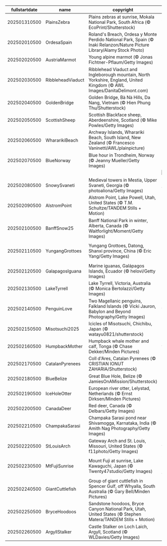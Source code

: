|fullstartdate|name|copyright|title|image|
|--|--|--|--|--|
202501310500|PlainsZebra|Plains zebras at sunrise, Mokala National Park, South Africa (© EcoPrint/Shutterstock)|Anything but plain|![](/en-CA/2025/02/202501310500PlainsZebra.jpg)|
202502010500|OrdesaSpain|Roland's Breach, Ordesa y Monte Perdido National Park, Spain (© Inaki Relanzon/Nature Picture Library/Alamy Stock Photo)|Once more unto the breach|![](/en-CA/2025/02/202502010500OrdesaSpain.jpg)|
202502020500|AustriaMarmot|Young alpine marmot (© Jonas Fichtner-Pflaum/Getty Images)|Weather or not|![](/en-CA/2025/02/202502020500AustriaMarmot.jpg)|
202502030500|RibbleheadViaduct|Ribblehead Viaduct and Ingleborough mountain, North Yorkshire, England, United Kingdom (© AWL Images/DanitaDelimont.com)|Bridging history, one arch at a time|![](/en-CA/2025/02/202502030500RibbleheadViaduct.jpg)|
202502040500|GoldenBridge|Golden Bridge, Bà Nà Hills, Da Nang, Vietnam (© Hien Phung Thu/Shutterstock)|A walk among the clouds|![](/en-CA/2025/02/202502040500GoldenBridge.jpg)|
202502050500|ScottishSheep|Scottish Blackface sheep, Aberdeenshire, Scotland (© Mike Powles/Getty Images)|Baa, baa, black sheep? No.|![](/en-CA/2025/02/202502050500ScottishSheep.jpg)|
202502060500|WhararikiBeach|Archway Islands, Wharariki Beach, South Island, New Zealand (© Francesco Vaninetti/AWL/plainpicture)|Reflections of a nation's legacy|![](/en-CA/2025/02/202502060500WhararikiBeach.jpg)|
202502070500|BlueNorway|Blue hour in Trondheim, Norway (© Jeanny Mueller/Getty Images)|Stuck in a blue moment|![](/en-CA/2025/02/202502070500BlueNorway.jpg)|
||||![](/en-CA/2025/02/.jpg)|
202502080500|SnowySvaneti|Medieval towers in Mestia, Upper Svaneti, Georgia (© photoaliona/Getty Images)|Frozen in time|![](/en-CA/2025/02/202502080500SnowySvaneti.jpg)|
202502090500|AlstromPoint|Alstrom Point, Lake Powell, Utah, United States (© T.M. Schultze/TANDEM Stills + Motion)|A point worth pondering|![](/en-CA/2025/02/202502090500AlstromPoint.jpg)|
202502100500|BanffSnow25|Banff National Park in winter, Alberta, Canada (© Waitforlight/Moment/Getty Images)|Chill out in one of the coolest spots|![](/en-CA/2025/02/202502100500BanffSnow25.jpg)|
202502110500|YungangGrottoes|Yungang Grottoes, Datong, Shanxi province, China (© Eric Yang/Getty Images)|The watchful eyes of history|![](/en-CA/2025/02/202502110500YungangGrottoes.jpg)|
202502120500|GalapagosIguana|Marine iguanas, Galápagos Islands, Ecuador (© helovi/Getty Images)|Darwin's blueprint|![](/en-CA/2025/02/202502120500GalapagosIguana.jpg)|
202502130500|LakeTyrrell|Lake Tyrrell, Victoria, Australia (© Monica Bertolazzi/Getty Images)|Salt of the earth|![](/en-CA/2025/02/202502130500LakeTyrrell.jpg)|
202502140500|PenguinLove|Two Magellanic penguins, Falkland Islands (© Vicki Jauron, Babylon and Beyond Photography/Getty Images)|Look at these lovebirds|![](/en-CA/2025/02/202502140500PenguinLove.jpg)|
202502150500|Misotsuchi2025|Icicles of Misotsuchi, Chichibu, Japan (© watayu0821/shutterstock)|These are so nice-icle|![](/en-CA/2025/02/202502150500Misotsuchi2025.jpg)|
202502160500|HumpbackMother|Humpback whale mother and calf, Tonga (© Chase Dekker/Minden Pictures)|Protecting the giants of the sea|![](/en-CA/2025/02/202502160500HumpbackMother.jpg)|
202502170500|CatalanPyrenees|Coll d'Ares, Catalan Pyrenees (© CRISTIAN IONUT ZAHARIA/Shutterstock)|An icy border|![](/en-CA/2025/02/202502170500CatalanPyrenees.jpg)|
202502180500|BlueBelize|Great Blue Hole, Belize (© JamiesOnAMission/Shutterstock)|Endless blue|![](/en-CA/2025/02/202502180500BlueBelize.jpg)|
202502190500|IceHoleOtter|European river otter, Lelystad, Netherlands (© Ernst Dirksen/Minden Pictures)|The 'otter' side of life|![](/en-CA/2025/02/202502190500IceHoleOtter.jpg)|
202502200500|CanadaDeer|Red deer, Canada (© Delbars/Getty Images)|A regal duo|![](/en-CA/2025/02/202502200500CanadaDeer.jpg)|
202502210500|ChampakaSarasi|Champaka Sarasi pond near Shivamogga, Karnataka, India (© Amith Nag Photography/Getty Images)|A tale of still waters|![](/en-CA/2025/02/202502210500ChampakaSarasi.jpg)|
202502220500|StLouisArch|Gateway Arch and St. Louis, Missouri, United States (© f11photo/Getty Images)|Bending towards brilliance|![](/en-CA/2025/02/202502220500StLouisArch.jpg)|
202502230500|MtFujiSunrise|Mount Fuji at sunrise, Lake Kawaguchi, Japan (© Twenty47studio/Getty Images)|Wind of Fuji, my souvenir from Edo|![](/en-CA/2025/02/202502230500MtFujiSunrise.jpg)|
202502240500|GiantCuttlefish|Group of giant cuttlefish in Spencer Gulf, off Whyalla, South Australia (© Gary Bell/Minden Pictures)|Inked and undercover|![](/en-CA/2025/02/202502240500GiantCuttlefish.jpg)|
202502250500|BryceHoodoos|Sandstone hoodoos, Bryce Canyon National Park, Utah, United States (© Stephen Matera/TANDEM Stills + Motion)|Hoodoo you do?|![](/en-CA/2025/02/202502250500BryceHoodoos.jpg)|
202502260500|ArgyllStalker|Castle Stalker on Loch Laich, Argyll, Scotland (© WLDavies/Getty Images)|Scottish strategy at its finest|![](/en-CA/2025/02/202502260500ArgyllStalker.jpg)|
